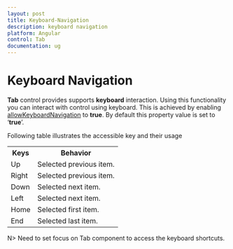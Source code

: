```yaml
---
layout: post
title: Keyboard-Navigation
description: keyboard navigation
platform: Angular
control: Tab
documentation: ug
---
```


# Keyboard Navigation

**Tab** control provides supports **keyboard** interaction. Using this functionality you can interact with control using keyboard. This is achieved by enabling [allowKeyboardNavigation](https://help.syncfusion.com/api/js/ejtab#members:allowkeyboardnavigation) to **true**. By default this property value is set to ‘**true**’.

Following table illustrates the accessible key and their usage

<table>
<tr>
<th>
Keys</th><th>
Behavior</th></tr>
<tr>
<td>
Up</td><td>
Selected previous item.</td></tr>
<tr>
<td>
Right</td><td>
Selected previous item.</td></tr>
<tr>
<td>
Down</td><td>
Selected next item.</td></tr>
<tr>
<td>
Left</td><td>
Selected next item.</td></tr>
<tr>
<td>
Home</td><td>
Selected first item.</td></tr>
<tr>
<td>
End</td><td>
Selected last item.</td></tr>
</table>

N> Need to set focus on Tab component to access the keyboard shortcuts.